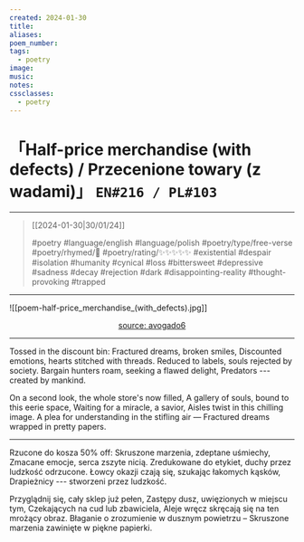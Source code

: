 ```yaml
---
created: 2024-01-30
title:
aliases:
poem_number:
tags:
  - poetry
image:
music:
notes:
cssclasses:
  - poetry
---
```

# 「Half-price merchandise (with defects) / Przecenione towary (z wadami)」 `EN#216 / PL#103`

---

> [[2024-01-30|30/01/24]]
> 
> #poetry 
> #language/english #language/polish 
> #poetry/type/free-verse 
> #poetry/rhymed/🔴 
> #poetry/rating/✨✨✨✨✨ 
> #existential #despair #isolation #humanity #cynical #loss #bittersweet #depressive #sadness #decay #rejection #dark #disappointing-reality #thought-provoking #trapped 

---

![[poem-half-price_merchandise_(with_defects).jpg]]

<center class="img_caption"><a href="https://www.avogado6.com/diary2022?lightbox=dataItem-ldkg4hxf10" class="source-link">source: avogado6</a></center>

---

Tossed in the discount bin:
Fractured dreams, broken smiles,
Discounted emotions, hearts stitched with threads.
Reduced to labels, souls rejected by society.
Bargain hunters roam, seeking a flawed delight,
Predators --- created by mankind.

On a second look, the whole store's now filled,
A gallery of souls, bound to this eerie space,
Waiting for a miracle, a savior,
Aisles twist in this chilling image.
A plea for understanding in the stifling air —
Fractured dreams wrapped in pretty papers.

---

Rzucone do kosza 50% off:
Skruszone marzenia, zdeptane uśmiechy,
Zmacane emocje, serca zszyte nicią.
Zredukowane do etykiet, duchy przez ludzkość odrzucone.
Łowcy okazji czają się, szukając łakomych kąsków,
Drapieżnicy --- stworzeni przez ludzkość.

Przyglądnij się, cały sklep już pełen,
Zastępy dusz, uwięzionych w miejscu tym,
Czekających na cud lub zbawiciela,
Aleje wręcz skręcają się na ten mrożący obraz.
Błaganie o zrozumienie w dusznym powietrzu –
Skruszone marzenia zawinięte w piękne papierki.